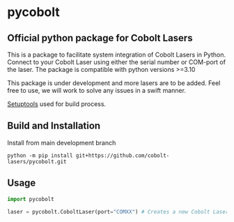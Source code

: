 # pycobolt
## Official python package for Cobolt Lasers
This is a package to facilitate system integration of Cobolt Lasers in Python. Connect to your Cobolt Laser using either the serial number or COM-port of the laser. The package is compatible with python versions >=3.10

This package is under development and more lasers are to be added. Feel free to use, we will work to solve any issues in a swift manner.

[Setuptools](https://pypi.org/project/setuptools/) used for build process.



## Build and Installation
Install from main development branch
```
python -m pip install git+https://github.com/cobolt-lasers/pycobolt.git
```

## Usage
```python
import pycobolt

laser = pycobolt.CoboltLaser(port="COMXX") # Creates a new Cobolt Laser object. Replace COMXX with the com-port of the laser
```

